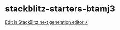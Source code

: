 # stackblitz-starters-btamj3

[Edit in StackBlitz next generation editor ⚡️](https://stackblitz.com/~/github.com/Electro-616/stackblitz-starters-btamj3)